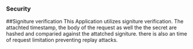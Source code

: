 




### Security
##Signiture verification
This Application utilizes signiture verification. The attachted timestamp, the body of the request as well the the secret are hashed and comparied against the attatched signiture. there is also an time of request limitation preventing replay attacks.

